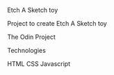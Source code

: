Etch A Sketch toy

Project to create Etch A Sketch toy 

The Odin Project

Technologies

HTML
CSS
Javascript
